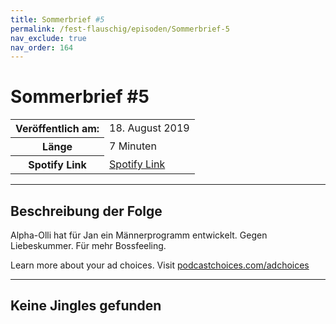 ```yaml
---
title: Sommerbrief #5
permalink: /fest-flauschig/episoden/Sommerbrief-5
nav_exclude: true
nav_order: 164
---
```


# Sommerbrief #5
<table class="resp-table dcf-table dcf-table-responsive dcf-table-bordered dcf-table-striped dcf-w-100%">
                    <tbody>
                        <tr>
                            <th scope="row">Veröffentlich am:</th>
                            <td data-label="Veröffentlich am:">18. August 2019</td>
                        </tr>
                        <tr>
                            <th scope="row">Länge </th>
                            <td data-label="Länge ">7 Minuten</td>
                        </tr><tr>
                                <th scope="row">Spotify Link</th>
                                <td data-label="Spotify Link"><a href="https://open.spotify.com/episode/4FuyoWCZqRhGv1xx5ISLp8">Spotify Link</a></td>
                            </tr></tbody>
                </table>

***

## Beschreibung der Folge

<div>
Alpha-Olli hat für Jan ein Männerprogramm entwickelt. Gegen Liebeskummer. Für mehr Bossfeeling.<p> </p><p>Learn more about your ad choices. Visit <a href="https://podcastchoices.com/adchoices">podcastchoices.com/adchoices</a></p>  
</div>

***

## Keine Jingles gefunden